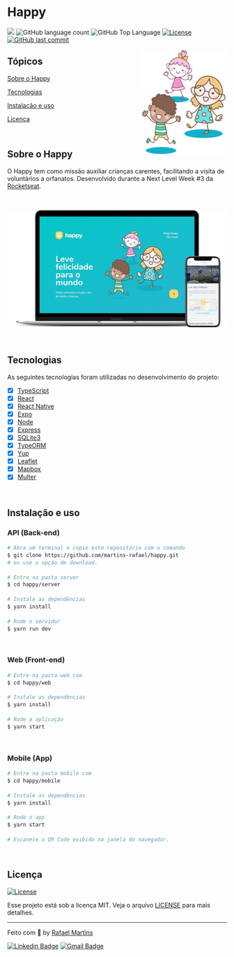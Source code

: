 # Happy

<p>
  <img src="https://img.shields.io/badge/made%20by-RAFAEL%20MARTINS-28E7B1?style=flat-square">
  <img alt="GitHub language count" src="https://img.shields.io/github/languages/count/martins-rafael/happy?color=28E7B1&style=flat-square">
  <img alt="GitHub Top Language" src="https://img.shields.io/github/languages/top/martins-rafael/happy?color=28E7B1&style=flat-square">
  <a href="https://opensource.org/licenses/MIT">
    <img alt="License" src="https://img.shields.io/badge/license-MIT-28E7B1?style=flat-square">
  </a>
  <a href="https://github.com/martins-rafael/happy/commits/master">
    <img alt="GitHub last commit" src="https://img.shields.io/github/last-commit/martins-rafael/happy?color=28E7B1&style=flat-square">
  </a>
</p>

<img align="right" height="240" src="web/src/images/landing.svg?raw=true" alt="Happy">

## Tópicos 

[Sobre o Happy](#sobre-o-happy)

[Tecnologias](#tecnologias)

[Instalação e uso](#instalação-e-uso)

[Licença](#licença)

<br>

## Sobre o Happy

O Happy tem como missão auxiliar crianças carentes, facilitando a visita de voluntários a orfanatos. Desenvolvido durante a Next Level Week #3 da [Rocketseat](https://rocketseat.com.br/).

<br>

<p align="center">
  <img src=".github/mockup.png" alt="Mockup">
</p>

<br>

## Tecnologias

As seguintes tecnologias foram utilizadas no desenvolvimento do projeto:

- [x] [TypeScript](https://www.typescriptlang.org/)
- [x] [React](https://reactjs.org/)
- [x] [React Native](https://reactnative.dev/)
- [x] [Expo](https://expo.io/)
- [x] [Node](https://nodejs.org/en/)
- [x] [Express](https://expressjs.com/)
- [x] [SQLite3](https://www.sqlite.org/index.html)
- [x] [TypeORM](https://typeorm.io/)
- [x] [Yup](https://github.com/jquense/yup)
- [x] [Leaflet](https://leafletjs.com/)
- [x] [Mapbox](https://www.mapbox.com/)
- [x] [Multer](https://github.com/expressjs/multer)

<br>

## Instalação e uso

### API (Back-end)

```bash
# Abra um terminal e copie este repositório com o comando
$ git clone https://github.com/martins-rafael/happy.git
# ou use a opção de download.

# Entre na pasta server 
$ cd happy/server

# Instale as dependências
$ yarn install

# Rode o servidor
$ yarn run dev
```

<br>

### Web (Front-end)

```bash
# Entre na pasta web com 
$ cd happy/web

# Instale as dependências
$ yarn install

# Rode a aplicação
$ yarn start
```

<br>

### Mobile (App)

```bash
# Entre na pasta mobile com 
$ cd happy/mobile

# Instale as dependências
$ yarn install

# Rode o app
$ yarn start

# Escaneie o QR Code exibido na janela do navegador.
```

<br>

## Licença
<a href="https://opensource.org/licenses/MIT">
    <img alt="License" src="https://img.shields.io/badge/license-MIT-28E7B1?style=flat-square">
</a>

<br>

Esse projeto está sob a licença MIT. Veja o arquivo [LICENSE](/LICENSE) para mais detalhes.

---

Feito com :purple_heart: by [Rafael Martins](https://github.com/martins-rafael)

[![Linkedin Badge](https://img.shields.io/badge/-Rafael%20Martins-blue?style=flat-square&logo=Linkedin&logoColor=white&link=https://www.linkedin.com/in/rafaeldcmartins/)](https://www.linkedin.com/in/rafaeldcmartins/) 
[![Gmail Badge](https://img.shields.io/badge/-rafaeldcmartins@gmail.com-c14438?style=flat-square&logo=Gmail&logoColor=white&link=mailto:rafaeldcmartins@gmail.com)](mailto:rafaeldcmartins@gmail.com)
